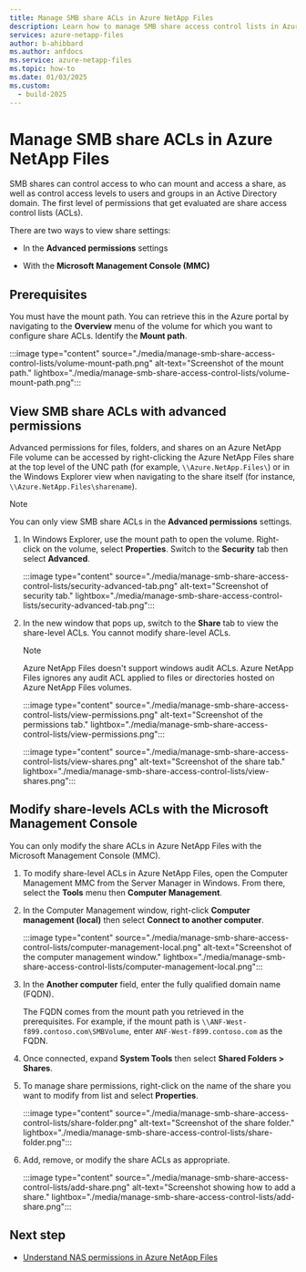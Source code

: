 ```yaml
---
title: Manage SMB share ACLs in Azure NetApp Files
description: Learn how to manage SMB share access control lists in Azure NetApp Files.
services: azure-netapp-files
author: b-ahibbard
ms.author: anfdocs
ms.service: azure-netapp-files
ms.topic: how-to
ms.date: 01/03/2025
ms.custom:
  - build-2025
---
```

# Manage SMB share ACLs in Azure NetApp Files

SMB shares can control access to who can mount and access a share, as well as control access levels to users and groups in an Active Directory domain. The first level of permissions that get evaluated are share access control lists (ACLs). 

There are two ways to view share settings:

* In the **Advanced permissions** settings

* With the **Microsoft Management Console (MMC)**

## Prerequisites 

You must have the mount path. You can retrieve this in the Azure portal by navigating to the **Overview** menu of the volume for which you want to configure share ACLs. Identify the **Mount path**.

:::image type="content" source="./media/manage-smb-share-access-control-lists/volume-mount-path.png" alt-text="Screenshot of the mount path." lightbox="./media/manage-smb-share-access-control-lists/volume-mount-path.png":::


## View SMB share ACLs with advanced permissions 

Advanced permissions for files, folders, and shares on an Azure NetApp File volume can be accessed by right-clicking the Azure NetApp Files share at the top level of the UNC path (for example, `\\Azure.NetApp.Files\`) or in the Windows Explorer view when navigating to the share itself (for instance, `\\Azure.NetApp.Files\sharename`).

>[!NOTE]
>You can only view SMB share ACLs in the **Advanced permissions** settings.

1. In Windows Explorer, use the mount path to open the volume. Right-click on the volume, select **Properties**. Switch to the **Security** tab then select **Advanced**.

    :::image type="content" source="./media/manage-smb-share-access-control-lists/security-advanced-tab.png" alt-text="Screenshot of security tab." lightbox="./media/manage-smb-share-access-control-lists/security-advanced-tab.png":::

1. In the new window that pops up, switch to the **Share** tab to view the share-level ACLs. You cannot modify share-level ACLs.  

    >[!NOTE]
    >Azure NetApp Files doesn't support windows audit ACLs. Azure NetApp Files ignores any audit ACL applied to files or directories hosted on Azure NetApp Files volumes.

    :::image type="content" source="./media/manage-smb-share-access-control-lists/view-permissions.png" alt-text="Screenshot of the permissions tab." lightbox="./media/manage-smb-share-access-control-lists/view-permissions.png":::

    :::image type="content" source="./media/manage-smb-share-access-control-lists/view-shares.png" alt-text="Screenshot of the share tab." lightbox="./media/manage-smb-share-access-control-lists/view-shares.png":::


## Modify share-levels ACLs with the Microsoft Management Console

You can only modify the share ACLs in Azure NetApp Files with the Microsoft Management Console (MMC).

1. To modify share-level ACLs in Azure NetApp Files, open the Computer Management MMC from the Server Manager in Windows. From there, select the **Tools** menu then **Computer Management**.

1. In the Computer Management window, right-click **Computer management (local)** then select **Connect to another computer**. 

    :::image type="content" source="./media/manage-smb-share-access-control-lists/computer-management-local.png" alt-text="Screenshot of the computer management window." lightbox="./media/manage-smb-share-access-control-lists/computer-management-local.png":::

1. In the **Another computer** field, enter the fully qualified domain name (FQDN).

    The FQDN comes from the mount path you retrieved in the prerequisites. For example, if the mount path is `\\ANF-West-f899.contoso.com\SMBVolume`, enter `ANF-West-f899.contoso.com` as the FQDN. 

1. Once connected, expand **System Tools** then select **Shared Folders > Shares**.
1. To manage share permissions, right-click on the name of the share you want to modify from list and select **Properties**.

    :::image type="content" source="./media/manage-smb-share-access-control-lists/share-folder.png" alt-text="Screenshot of the share folder." lightbox="./media/manage-smb-share-access-control-lists/share-folder.png":::

1. Add, remove, or modify the share ACLs as appropriate. 

    :::image type="content" source="./media/manage-smb-share-access-control-lists/add-share.png" alt-text="Screenshot showing how to add a share." lightbox="./media/manage-smb-share-access-control-lists/add-share.png":::
  
## Next step

* [Understand NAS permissions in Azure NetApp Files](network-attached-storage-permissions.md)
